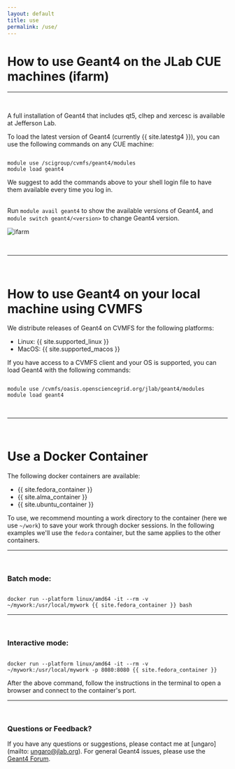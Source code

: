 ```yaml
---
layout: default
title: use 
permalink: /use/
---
```




# How to use Geant4 on the JLab CUE machines (ifarm)

---

<br/>

A full installation of Geant4 that includes qt5, clhep and xercesc is available at Jefferson Lab.

To load the latest version of Geant4 (currently {{ site.latestg4 }}), you can use the following commands on any CUE machine:

```shell

module use /scigroup/cvmfs/geant4/modules 
module load geant4

```

<div class="info">
	We suggest to add the commands above to your shell login file to have them available every time you log in.
</div>

<br/>

Run `module avail geant4` to show the available versions of Geant4, and `module switch geant4/<version>` to change Geant4 version.


![ifarm](../assets/gifs/ifarm.gif)

<br/>

---

<br/>



# How to use Geant4 on your local machine using CVMFS

We distribute releases of Geant4 on CVMFS for the following platforms:

- Linux: {{ site.supported_linux }}
- MacOS: {{ site.supported_macos }}


If you have access to a CVMFS client and your OS is supported, you can load Geant4 with the following commands:

```shell

module use /cvmfs/oasis.opensciencegrid.org/jlab/geant4/modules 
module load geant4

```


<br/>

---

<br/>

# Use a Docker Container

The following docker containers are available:

- {{ site.fedora_container }}
- {{ site.alma_container }}
- {{ site.ubuntu_container }}

To use, we recommend mounting a work directory to the container (here we use `~/work`) to save your work through docker sessions.
In the following examples we'll use the `fedora` container, but the same applies to the other containers.

---

<br/>

### Batch mode:

```

docker run --platform linux/amd64 -it --rm -v ~/mywork:/usr/local/mywork {{ site.fedora_container }} bash

```


---

<br/>


### Interactive mode:


```

docker run --platform linux/amd64 -it --rm -v ~/mywork:/usr/local/mywork -p 8080:8080 {{ site.fedora_container }}

```

After the above command, follow the instructions in the terminal to open a browser and connect to the container's port.

---

<br/>


### Questions or Feedback?

If you have any questions or suggestions, please contact me at [ungaro](mailto: ungaro@jlab.org). 
For general Geant4 issues, please use the [Geant4 Forum](https://geant4-forum.web.cern.ch/).

<script src="/g4home/assets/copyCode.js"></script>
